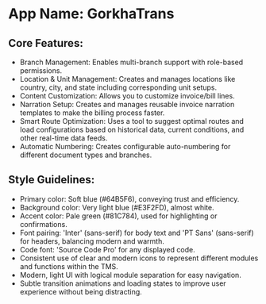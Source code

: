 # **App Name**: GorkhaTrans

## Core Features:

- Branch Management: Enables multi-branch support with role-based permissions.
- Location & Unit Management: Creates and manages locations like country, city, and state including corresponding unit setups.
- Content Customization: Allows you to customize invoice/bill lines.
- Narration Setup: Creates and manages reusable invoice narration templates to make the billing process faster.
- Smart Route Optimization: Uses a tool to suggest optimal routes and load configurations based on historical data, current conditions, and other real-time data feeds.
- Automatic Numbering: Creates configurable auto-numbering for different document types and branches.

## Style Guidelines:

- Primary color: Soft blue (#64B5F6), conveying trust and efficiency.
- Background color: Very light blue (#E3F2FD), almost white.
- Accent color: Pale green (#81C784), used for highlighting or confirmations.
- Font pairing: 'Inter' (sans-serif) for body text and 'PT Sans' (sans-serif) for headers, balancing modern and warmth.
- Code font: 'Source Code Pro' for any displayed code.
- Consistent use of clear and modern icons to represent different modules and functions within the TMS.
- Modern, light UI with logical module separation for easy navigation.
- Subtle transition animations and loading states to improve user experience without being distracting.